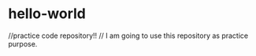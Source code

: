 # hello-world
//practice code repository!!
// I am going to use this repository as practice purpose.

